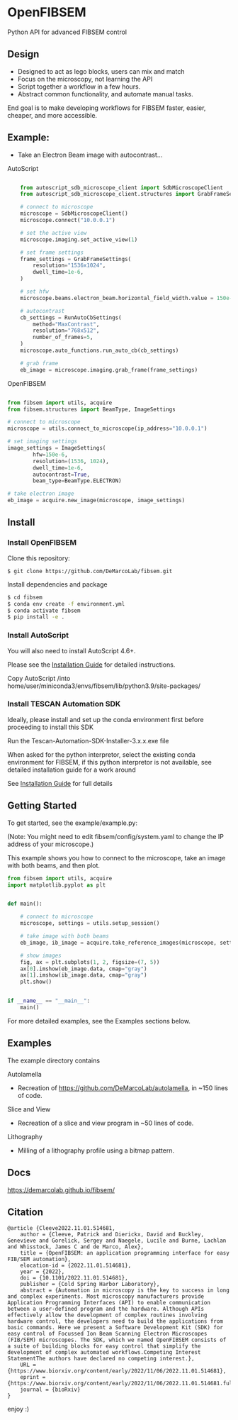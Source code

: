 # OpenFIBSEM
Python API for advanced FIBSEM control

## Design
- Designed to act as lego blocks, users can mix and match
- Focus on the microscopy, not learning the API
- Script together a workflow in a few hours. 
- Abstract common functionality, and automate manual tasks.

End goal is to make developing workflows for FIBSEM faster, easier, cheaper, and more accessible. 

## Example:
- Take an Electron Beam image with autocontrast...

AutoScript

```python

    from autoscript_sdb_microscope_client import SdbMicroscopeClient
    from autoscript_sdb_microscope_client.structures import GrabFrameSettings, RunAutoCbSettings

    # connect to microscope
    microscope = SdbMicroscopeClient()
    microscope.connect("10.0.0.1")

    # set the active view
    microscope.imaging.set_active_view(1)

    # set frame settings
    frame_settings = GrabFrameSettings(
        resolution="1536x1024",
        dwell_time=1e-6,
    )

    # set hfw
    microscope.beams.electron_beam.horizontal_field_width.value = 150e-6

    # autocontrast
    cb_settings = RunAutoCbSettings(
        method="MaxContrast",
        resolution="768x512",  
        number_of_frames=5,
    )
    microscope.auto_functions.run_auto_cb(cb_settings)

    # grab frame
    eb_image = microscope.imaging.grab_frame(frame_settings)

```


OpenFIBSEM

```python

from fibsem import utils, acquire
from fibsem.structures import BeamType, ImageSettings

# connect to microscope
microscope = utils.connect_to_microscope(ip_address="10.0.0.1")

# set imaging settings
image_settings = ImageSettings(
        hfw=150e-6, 
        resolution=(1536, 1024),
        dwell_time=1e-6, 
        autocontrast=True, 
        beam_type=BeamType.ELECTRON)

# take electron image
eb_image = acquire.new_image(microscope, image_settings)

```
## Install

### Install OpenFIBSEM
Clone this repository: 

```
$ git clone https://github.com/DeMarcoLab/fibsem.git
```

Install dependencies and package
```bash
$ cd fibsem
$ conda env create -f environment.yml
$ conda activate fibsem
$ pip install -e .

```

### Install AutoScript
You will also need to install AutoScript 4.6+. 

Please see the [Installation Guide](INSTALLATION.md) for detailed instructions.

Copy AutoScript /into home/user/miniconda3/envs/fibsem/lib/python3.9/site-packages/

### Install TESCAN Automation SDK

Ideally, please install and set up the conda environment first before proceeding to install this SDK

Run the Tescan-Automation-SDK-Installer-3.x.x.exe file

When asked for the python interpretor, select the existing conda environment for FIBSEM, if this python interpretor is not available, see detailed installation guide for a work around

See [Installation Guide](INSTALLATION.md) for full details

## Getting Started

To get started, see the example/example.py:

(Note: You might need to edit fibsem/config/system.yaml to change the IP address of your microscope.)

This example shows you how to connect to the microscope, take an image with both beams, and then plot.

```python
from fibsem import utils, acquire
import matplotlib.pyplot as plt


def main():

    # connect to microscope
    microscope, settings = utils.setup_session()

    # take image with both beams
    eb_image, ib_image = acquire.take_reference_images(microscope, settings.image)

    # show images
    fig, ax = plt.subplots(1, 2, figsize=(7, 5))
    ax[0].imshow(eb_image.data, cmap="gray")
    ax[1].imshow(ib_image.data, cmap="gray")
    plt.show()


if __name__ == "__main__":
    main()


```

For more detailed examples, see the Examples sections below.


## Examples

The example directory contains 

Autolamella
- Recreation of https://github.com/DeMarcoLab/autolamella, in ~150 lines of code.

Slice and View
- Recreation of a slice and view program in ~50 lines of code.

Lithography
- Milling of a lithography profile using a bitmap pattern.


## Docs

https://demarcolab.github.io/fibsem/


## Citation
```
@article {Cleeve2022.11.01.514681,
	author = {Cleeve, Patrick and Dierickx, David and Buckley, Genevieve and Gorelick, Sergey and Naegele, Lucile and Burne, Lachlan and Whisstock, James C and de Marco, Alex},
	title = {OpenFIBSEM: an application programming interface for easy FIB/SEM automation},
	elocation-id = {2022.11.01.514681},
	year = {2022},
	doi = {10.1101/2022.11.01.514681},
	publisher = {Cold Spring Harbor Laboratory},
	abstract = {Automation in microscopy is the key to success in long and complex experiments. Most microscopy manufacturers provide Application Programming Interfaces (API) to enable communication between a user-defined program and the hardware. Although APIs effectively allow the development of complex routines involving hardware control, the developers need to build the applications from basic commands. Here we present a Software Development Kit (SDK) for easy control of Focussed Ion Beam Scanning Electron Microscopes (FIB/SEM) microscopes. The SDK, which we named OpenFIBSEM consists of a suite of building blocks for easy control that simplify the development of complex automated workflows.Competing Interest StatementThe authors have declared no competing interest.},
	URL = {https://www.biorxiv.org/content/early/2022/11/06/2022.11.01.514681},
	eprint = {https://www.biorxiv.org/content/early/2022/11/06/2022.11.01.514681.full.pdf},
	journal = {bioRxiv}
}
```



enjoy :) 

